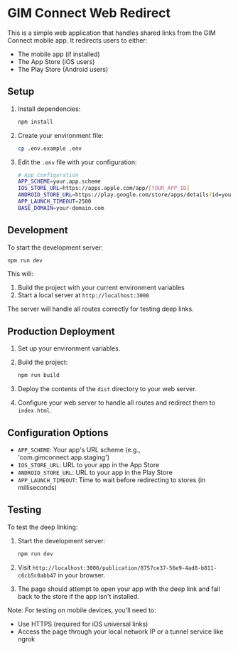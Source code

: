 # GIM Connect Web Redirect

This is a simple web application that handles shared links from the GIM Connect mobile app. It redirects users to either:
- The mobile app (if installed)
- The App Store (iOS users)
- The Play Store (Android users)

## Setup

1. Install dependencies:
   ```bash
   npm install
   ```

2. Create your environment file:
   ```bash
   cp .env.example .env
   ```

3. Edit the `.env` file with your configuration:
   ```bash
   # App Configuration
   APP_SCHEME=your.app.scheme
   IOS_STORE_URL=https://apps.apple.com/app/[YOUR_APP_ID]
   ANDROID_STORE_URL=https://play.google.com/store/apps/details?id=your.bundle.id
   APP_LAUNCH_TIMEOUT=2500
   BASE_DOMAIN=your-domain.com
   ```

## Development

To start the development server:
```bash
npm run dev
```

This will:
1. Build the project with your current environment variables
2. Start a local server at `http://localhost:3000`

The server will handle all routes correctly for testing deep links.

## Production Deployment

1. Set up your environment variables.

2. Build the project:
   ```bash
   npm run build
   ```

3. Deploy the contents of the `dist` directory to your web server.

4. Configure your web server to handle all routes and redirect them to `index.html`.

## Configuration Options

- `APP_SCHEME`: Your app's URL scheme (e.g., 'com.gimconnect.app.staging')
- `IOS_STORE_URL`: URL to your app in the App Store
- `ANDROID_STORE_URL`: URL to your app in the Play Store
- `APP_LAUNCH_TIMEOUT`: Time to wait before redirecting to stores (in milliseconds)

## Testing

To test the deep linking:

1. Start the development server:
   ```bash
   npm run dev
   ```

2. Visit `http://localhost:3000/publication/8757ce37-56e9-4ad8-b811-c6cb5c0abb47` in your browser.

3. The page should attempt to open your app with the deep link and fall back to the store if the app isn't installed.

Note: For testing on mobile devices, you'll need to:
- Use HTTPS (required for iOS universal links)
- Access the page through your local network IP or a tunnel service like ngrok